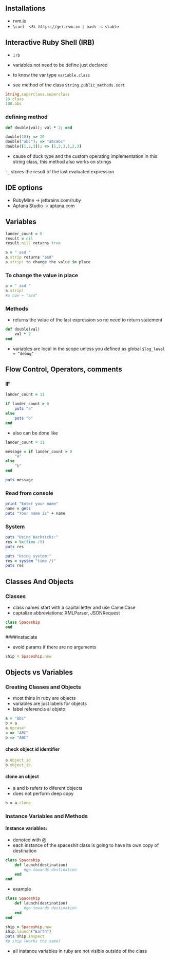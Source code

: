 ## Installations

- rvm.io
- `\curl -sSL https://get.rvm.io | bash -s stable`

## Interactive Ruby Shell (IRB)

- `irb`

- variables not need to be define just declared

- to know the var type `variable.class`

- see method of the class `String.public_methods.sort`

```rb
String.superclass.superclass
10.class
100.abs
```

### defining method

```rb
def double(val); val * 2; end

double(10); => 20
double("abc"); => "abcabc"
double([1,2,3]); => [1,2,3,1,2,3]

```

- cause of duck type and the custom operating implementation in this string class, this method also works on strings

-`_` stores the result of the last evaluated expression

## IDE options

- RubyMine -> jetbrains.com/ruby
- Aptana Studio -> aptana.com

## Variables

```rb
lander_count = 0
result = nil
result.nil? returns true

a = " asd "
a.strip returns "asd"
a.strip! to change the value in place

```
### To change the value in place

```rb
a = " asd "
a.strip!
#a now = "asd"
```

### Methods
- returns the value of the last expression so no need to return statement
```rb
def double(val)
    val * 2
end
```

- variables are local in the scope unless you defined as global `$log_level = "debug"`

## Flow Control, Operators, comments

### IF

```rb
lander_count = 11

if lander_count > 0
    puts "a"
else 
    puts "b"
end
```
- also can be done like
```rb
lander_count = 11

message = if lander_count > 0
    "a"
else 
    "b"
end

puts message
```

### Read from console

```rb
print "Enter your name"
name = gets
puts "Your name is" + name
```

### System

```rb
puts "Using backticks:"
res = %x(time /t)
puts res

puts "Using system:"
res = system "time /t"
puts res
```

## Classes And Objects


### Classes

- class names start with a capital letter and use CamelCase
- captalize abbreviations: XMLParser, JSONRequest


```rb
class Spaceship
end

```

####instaciate

- avoid params if there are no arguments
```rb
ship = Spaceship.new
```

## Objects vs Variables

### Creating Classes and Objects
- most thins in ruby are objects
- variables are just labels for objects
- label referencia al objeto

```rb
a = "abc"
b = a
a.upcase!
a => "ABC"
b => "ABC"
```

#### check object id identifier

```rb
a.object_id
b.object_id
```

#### clone an object
- a and b refers to diferent objects
- does not perform deep copy 
```rb
b = a.clone
```

### Instance Variables and Methods

#### Instance variables:

- denoted with @
- each instance of the spaceshit class is going to have its own copy of destination

```rb
class Spaceship
    def launch(destination)
        #go towards destination
    end
end
```

- example

```rb
class Spaceship
    def launch(destination)
        #go towards destination
    end
end

ship = Spaceship.new
ship.launch("Earth")
puts ship.inspect
#p ship (works the same)
```

- all instance variables in ruby are not visible outside of the class
